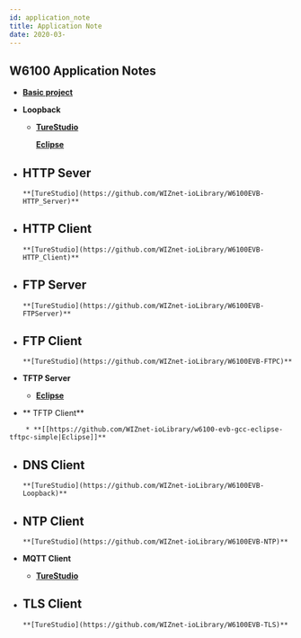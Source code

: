 ```yaml
---
id: application_note
title: Application Note
date: 2020-03-
---
```



## W6100 Application Notes

  - **[Basic
    project](https://github.com/WIZnet-ioLibrary/w6100-evb-gcc-eclipse)**
    


  - **Loopback** 
      - **[TureStudio](https://github.com/WIZnet-ioLibrary/W6100EVB-Loopback)**
        
        **[Eclipse](https://github.com/WIZnet-ioLibrary/w6100-evb-gcc-eclipse-loopback)**

  - **HTTP Sever** 
      - 
        **[TureStudio](https://github.com/WIZnet-ioLibrary/W6100EVB-HTTP_Server)**

  - **HTTP Client** 
      - 
        **[TureStudio](https://github.com/WIZnet-ioLibrary/W6100EVB-HTTP_Client)**

  - **FTP Server** 
      - 
        **[TureStudio](https://github.com/WIZnet-ioLibrary/W6100EVB-FTPServer)**

  - **FTP Client** 
      - 
        **[TureStudio](https://github.com/WIZnet-ioLibrary/W6100EVB-FTPC)**

  - **TFTP Server** 
      - **[Eclipse](https://github.com/WIZnet-ioLibrary/w6100-evb-gcc-eclipse-tftps-simple)**

  - ** TFTP Client** 

``` 
    * **[[https://github.com/WIZnet-ioLibrary/w6100-evb-gcc-eclipse-tftpc-simple|Eclipse]]**
```

  - **DNS Client** 
      - 
        **[TureStudio](https://github.com/WIZnet-ioLibrary/W6100EVB-Loopback)**

  - **NTP Client** 
      - 
        **[TureStudio](https://github.com/WIZnet-ioLibrary/W6100EVB-NTP)**


  - **MQTT Client** 
      - **[TureStudio](https://github.com/WIZnet-ioLibrary/W6100EVB-MQTT)**
        

  - **TLS Client** 
      - 
        **[TureStudio](https://github.com/WIZnet-ioLibrary/W6100EVB-TLS)**
        

